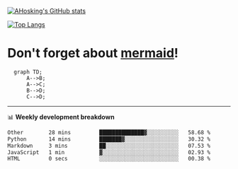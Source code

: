 [![AHosking's GitHub stats](https://github-readme-stats.vercel.app/api?username=ahosking&count_private=true&show_icons=true&theme=onedark&hide_rank=true&include_all_commits=true)](https://github.com/ahosking)

[![Top Langs](https://github-readme-stats.vercel.app/api/top-langs/?username=ahosking&layout=compact&theme=onedark)](https://github.com/ahosking)


# Don't forget about [mermaid](https://github.blog/2022-02-14-include-diagrams-markdown-files-mermaid/)!

```mermaid
  graph TD;
      A-->B;
      A-->C;
      B-->D;
      C-->D;
```
-------

📊 **Weekly development breakdown**

<!--START_SECTION:waka-->

```txt
Other        28 mins         ██████████████▓░░░░░░░░░░   58.68 %
Python       14 mins         ███████▓░░░░░░░░░░░░░░░░░   30.32 %
Markdown     3 mins          ██░░░░░░░░░░░░░░░░░░░░░░░   07.53 %
JavaScript   1 min           ▓░░░░░░░░░░░░░░░░░░░░░░░░   02.93 %
HTML         0 secs          ░░░░░░░░░░░░░░░░░░░░░░░░░   00.38 %
```

<!--END_SECTION:waka-->
